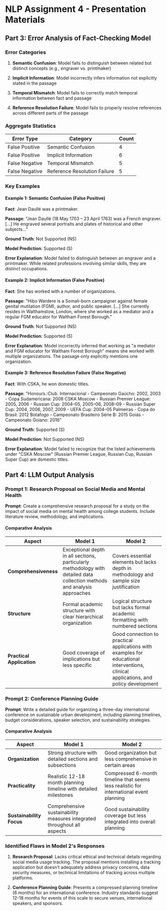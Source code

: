 # NLP Assignment 4 - Presentation Materials

## Part 3: Error Analysis of Fact-Checking Model

### Error Categories

1. **Semantic Confusion**: Model fails to distinguish between related but distinct concepts (e.g., engraver vs. printmaker)

2. **Implicit Information**: Model incorrectly infers information not explicitly stated in the passage

3. **Temporal Mismatch**: Model fails to correctly match temporal information between fact and passage

4. **Reference Resolution Failure**: Model fails to properly resolve references across different parts of the passage

### Aggregate Statistics

| Error Type | Category | Count |
|------------|----------|-------|
| False Positive | Semantic Confusion | 4 |
| False Positive | Implicit Information | 6 |
| False Negative | Temporal Mismatch | 5 |
| False Negative | Reference Resolution Failure | 5 |

### Key Examples

#### Example 1: Semantic Confusion (False Positive)

**Fact**: Jean Daullé was a printmaker.

**Passage**: "Jean Daullé (18 May 1703 – 23 April 1763) was a French engraver. [...] He engraved several portraits and plates of historical and other subjects..."

**Ground Truth**: Not Supported (NS)

**Model Prediction**: Supported (S)

**Error Explanation**: Model failed to distinguish between an engraver and a printmaker. While related professions involving similar skills, they are distinct occupations.

#### Example 2: Implicit Information (False Positive)

**Fact**: She has worked with a number of organizations.

**Passage**: "Hibo Wardere is a Somali-born campaigner against female genital mutilation (FGM), author, and public speaker. [...] She currently resides in Walthamstow, London, where she worked as a mediator and a regular FGM educator for Waltham Forest Borough."

**Ground Truth**: Not Supported (NS)

**Model Prediction**: Supported (S)

**Error Explanation**: Model incorrectly inferred that working as "a mediator and FGM educator for Waltham Forest Borough" means she worked with multiple organizations. The passage only explicitly mentions one organization.

#### Example 3: Reference Resolution Failure (False Negative)

**Fact**: With CSKA, he won domestic titles.

**Passage**: "Honours.:Club. Internacional - Campeonato Gaúcho: 2002, 2003 - Copa Sudamericana: 2008 CSKA Moscow - Russian Premier League: 2005, 2006 - Russian Cup: 2004–05, 2005–06, 2008–09 - Russian Super Cup: 2004, 2006, 2007, 2009 - UEFA Cup: 2004–05 Palmeiras - Copa do Brasil: 2012 Botafogo - Campeonato Brasileiro Série B: 2015 Goiás - Campeonato Goiano: 2016"

**Ground Truth**: Supported (S)

**Model Prediction**: Not Supported (NS)

**Error Explanation**: Model failed to recognize that the listed achievements under "CSKA Moscow" (Russian Premier League, Russian Cup, Russian Super Cup) are domestic titles.

## Part 4: LLM Output Analysis

### Prompt 1: Research Proposal on Social Media and Mental Health

**Prompt**: Create a comprehensive research proposal for a study on the impact of social media on mental health among college students. Include literature review, methodology, and implications.

#### Comparative Analysis

| Aspect | Model 1 | Model 2 |
|--------|---------|--------|
| **Comprehensiveness** | Exceptional depth in all sections, particularly methodology with detailed data collection methods and analysis approaches | Covers essential elements but lacks depth in methodology and sample size justification |
| **Structure** | Formal academic structure with clear hierarchical organization | Logical structure but lacks formal academic formatting with numbered sections |
| **Practical Application** | Good coverage of implications but less specific | Good connection to practical applications with examples for educational interventions, clinical applications, and policy development |

### Prompt 2: Conference Planning Guide

**Prompt**: Write a detailed guide for organizing a three-day international conference on sustainable urban development, including planning timelines, budget considerations, speaker selection, and sustainability strategies.

#### Comparative Analysis

| Aspect | Model 1 | Model 2 |
|--------|---------|--------|
| **Organization** | Strong structure with detailed sections and subsections | Good organization but less comprehensive in certain areas |
| **Practicality** | Realistic 12-18 month planning timeline with detailed milestones | Compressed 6-month timeline that seems less realistic for international event planning |
| **Sustainability Focus** | Comprehensive sustainability measures integrated throughout all aspects | Good sustainability coverage but less integrated into overall planning |

### Identified Flaws in Model 2's Responses

1. **Research Proposal**: Lacks critical ethical and technical details regarding social media usage tracking. The proposal mentions installing a tracking application but doesn't adequately address privacy concerns, data security measures, or technical limitations of tracking across multiple platforms.

2. **Conference Planning Guide**: Presents a compressed planning timeline (6 months) for an international conference. Industry standards suggest 12-18 months for events of this scale to secure venues, international speakers, and sponsors.